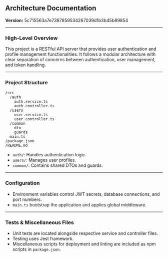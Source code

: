 ## Architecture Documentation

**Version:** 5c715563a7e7387859534267039d1b3b45b89854

---

### High-Level Overview

This project is a RESTful API server that provides user authentication and profile management functionalities. It follows a modular architecture with clear separation of concerns between authentication, user management, and token handling.

---

### Project Structure

```
/src
  /auth
    auth.service.ts
    auth.controller.ts
  /users
    user.service.ts
    user.controller.ts
  /common
    dto
    guards
  main.ts
/package.json
/README.md
```

- `auth/`: Handles authentication logic.
- `users/`: Manages user profiles.
- `common/`: Contains shared DTOs and guards.

---

### Configuration

- Environment variables control JWT secrets, database connections, and port numbers.
- `main.ts` bootstrap the application and applies global middleware.

---

### Tests & Miscellaneous Files

- Unit tests are located alongside respective service and controller files.
- Testing uses Jest framework.
- Miscellaneous scripts for deployment and linting are included as npm scripts in `package.json`.
